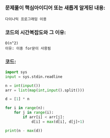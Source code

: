### 문제풀이 핵심아이디어 또는 새롭게 알게된 내용: 
    다이나믹 프로그래밍 이용 
    
### 코드의 시간복잡도와 그 이유:
    O(n^2)
    이유: 이중 for문이 사용됨

### 코드:
```python
import sys
input = sys.stdin.readline

n = int(input())
arr = list(map(int,input().split()))

d = [1] * n

for i in range(n):
    for j in range(i):
        if arr[i] < arr[j]:
            d[i] = max(d[i], d[j]+1)

print(n - max(d))
```
